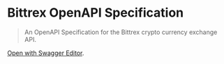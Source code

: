 # Bittrex OpenAPI Specification

> An OpenAPI Specification for the Bittrex crypto currency exchange API.

[Open with Swagger Editor](http://editor.swagger.io/?url=https%3A%2F%2Fraw.githubusercontent.com%2Fjfastnacht%2Fbittrex-openapi-specification%2Fmaster%2Fbittrex-openapi.yaml).